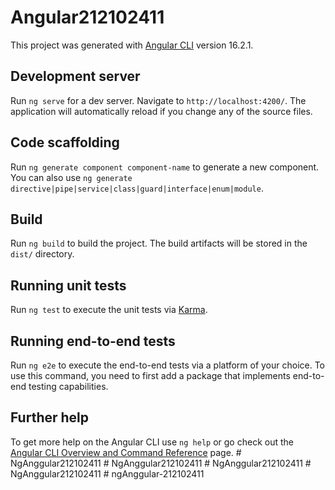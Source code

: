 # Angular212102411

This project was generated with [Angular CLI](https://github.com/angular/angular-cli) version 16.2.1.

## Development server

Run `ng serve` for a dev server. Navigate to `http://localhost:4200/`. The application will automatically reload if you change any of the source files.

## Code scaffolding

Run `ng generate component component-name` to generate a new component. You can also use `ng generate directive|pipe|service|class|guard|interface|enum|module`.

## Build

Run `ng build` to build the project. The build artifacts will be stored in the `dist/` directory.

## Running unit tests

Run `ng test` to execute the unit tests via [Karma](https://karma-runner.github.io).

## Running end-to-end tests

Run `ng e2e` to execute the end-to-end tests via a platform of your choice. To use this command, you need to first add a package that implements end-to-end testing capabilities.

## Further help

To get more help on the Angular CLI use `ng help` or go check out the [Angular CLI Overview and Command Reference](https://angular.io/cli) page.
#   N g A n g g u l a r 2 1 2 1 0 2 4 1 1  
 #   N g A n g g u l a r 2 1 2 1 0 2 4 1 1  
 #   N g A n g g u l a r 2 1 2 1 0 2 4 1 1  
 #   N g A n g g u l a r 2 1 2 1 0 2 4 1 1  
 #   n g A n g g u l a r - 2 1 2 1 0 2 4 1 1  
 